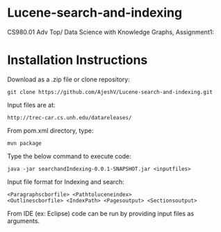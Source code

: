 # Lucene-search-and-indexing
CS980.01 Adv Top/ Data Science with Knowledge Graphs, Assignment1:

# Installation Instructions 
Download as a .zip file or clone repository:
```
git clone https://github.com/AjeshV/Lucene-search-and-indexing.git
```

Input files are at:

```
http://trec-car.cs.unh.edu/datareleases/
```

From pom.xml directory, type:
```
mvn package
```

Type the below command to execute code:
```
java -jar searchandIndexing-0.0.1-SNAPSHOT.jar <inputfiles>
```

Input file format for Indexing and search: 

```
<Paragraphscborfile> <Pathtoluceneindex>
<Outlinescborfile> <IndexPath> <Pagesoutput> <Sectionsoutput>
```

From IDE (ex: Eclipse) code can be run by providing input files as arguments.
